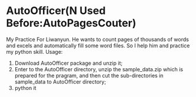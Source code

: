 # AutoOfficer(N Used Before:AutoPagesCouter)
My Practice For Liwanyun. He wants to count pages of thousands of words and excels and automatically fill some word files. So I help him and practice my python skill.
Usage:
1. Download AutoOfficer package and unzip it;
2. Enter to the AutoOfficer directory, unzip the sample_data.zip which is prepared for the pragram, and then cut the sub-directories in sample_data to AutoOfficer directory;
3. python it
